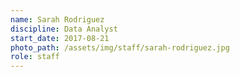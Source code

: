 ```yaml
---
name: Sarah Rodriguez
discipline: Data Analyst
start_date: 2017-08-21
photo_path: /assets/img/staff/sarah-rodriguez.jpg
role: staff
---
```

